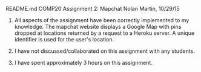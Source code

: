 README.md
COMP20 Assignment 2: Mapchat
Nolan Martin, 10/29/15

1. All aspects of the assignment have been correctly implemented to my knowledge. The mapchat website displays a Google Map with pins dropped at locations returned by a request to a Heroku server. A unique identifier is used for the user's location.

2. I have not discussed/collaborated on this assignment with any students.

3. I have spent approximately 3 hours on this assignment.
